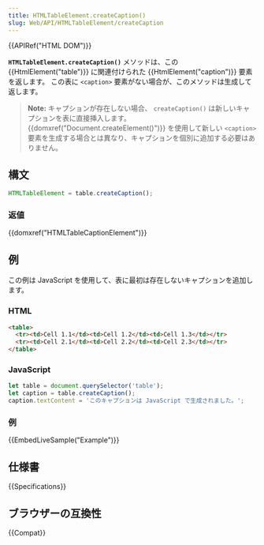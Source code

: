 ```yaml
---
title: HTMLTableElement.createCaption()
slug: Web/API/HTMLTableElement/createCaption
---
```

{{APIRef("HTML DOM")}}

**`HTMLTableElement.createCaption()`** メソッドは、この {{HtmlElement("table")}} に関連付けられた {{HtmlElement("caption")}} 要素を返します。
この表に `<caption>` 要素がない場合が、このメソッドは生成して返します。

> **Note:** キャプションが存在しない場合、 `createCaption()` は新しいキャプションを表に直接挿入します。 {{domxref("Document.createElement()")}} を使用して新しい `<caption>` 要素を生成する場合とは異なり、キャプションを個別に追加する必要はありません。

## 構文

```js
HTMLTableElement = table.createCaption();
```

### 返値

{{domxref("HTMLTableCaptionElement")}}

## 例

この例は JavaScript を使用して、表に最初は存在しないキャプションを追加します。

### HTML

```html
<table>
  <tr><td>Cell 1.1</td><td>Cell 1.2</td><td>Cell 1.3</td></tr>
  <tr><td>Cell 2.1</td><td>Cell 2.2</td><td>Cell 2.3</td></tr>
</table>
```

### JavaScript

```js
let table = document.querySelector('table');
let caption = table.createCaption();
caption.textContent = 'このキャプションは JavaScript で生成されました。';
```

### 例

{{EmbedLiveSample("Example")}}

## 仕様書

{{Specifications}}

## ブラウザーの互換性

{{Compat}}

